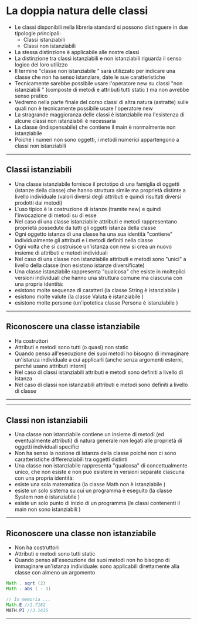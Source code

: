 # La doppia natura delle classi
* Le classi disponibili nella libreria standard si possono distinguere in due tipologie principali:
	* Classi istanziabili
	* Classi non istanziabili
* La stessa distinzione è applicabile alle nostre classi
* La distinzione tra classi istanziabili e non istanziabili
riguarda il senso logico del loro utilizzo
* Il termine "classe non istanziabile " sarà utilizzato per
indicare una classe che non ha senso istanziare, date
le sue caratteristiche
* Tecnicamente sarebbe possibile usare l'operatore
new su classi "non istanziabili " (composte di metodi
e attributi tutti static ) ma non avrebbe senso pratico
* Vedremo nella parte finale del corso classi di altra
natura (astratte) sulle quali non è tecnicamente
possibile usare l'operatore new
* La stragrande maggioranza delle classi è
istanziabile ma l'esistenza di alcune classi non
istanziabili è necessaria
* La classe (indispensabile) che contiene il main
è normalmente non istanziabile
* Poiché i numeri non sono oggetti, i metodi
numerici appartengono a classi non istanziabili

---

## Classi istanziabili
* Una classe istanziabile fornisce il prototipo di
una famiglia di oggetti (istanze della classe) che
hanno struttura simile ma proprietà distinte a
livello individuale (valori diversi degli attributi e
quindi risultati diversi prodotti dai metodi)
* L'uso tipico è la costruzione di istanze (tramite
new) e quindi l'invocazione di metodi su di esse
* Nel caso di una classe istanziabile attributi e metodi
rappresentano proprietà possedute da tutti gli oggetti
istanza della classe
* Ogni oggetto istanza di una classe ha una sua identità
"contiene" individualmente gli attributi e i metodi
definiti nella classe
* Ogni volta che si costruisce un'istanza con new si crea
un nuovo insieme di attributi e metodi individuali
* Nel caso di una classe non istanziabile attributi e
metodi sono "unici" a livello della classe (non esistono
istanze diversificate)
* Una classe istanziabile rappresenta "qualcosa"
che esiste in molteplici versioni individuali che
hanno una struttura comune ma ciascuna con
una propria identità:
* esistono molte sequenze di caratteri (la classe
String è istanziabile )
* esistono molte valute (la classe Valuta è
istanziabile )
* esistono molte persone (un'ipotetica classe
Persona è istanziabile )

---


## Riconoscere una classe istanziabile

* Ha costruttori
* Attributi e metodi sono tutti (o quasi) non
static
* Quando penso all'esecuzione dei suoi metodi
ho bisogno di immaginare un'istanza
individuale a cui applicarli (anche senza
argomenti esterni, perché usano attributi
interni)
* Nel caso di classi istanziabili attributi e metodi
sono definiti a livello di istanza
* Nel caso di classi non istanziabili attributi e
metodi sono definiti a livello di classe

---


---

## Classi non istanziabili
* Una classe non istanziabile contiene un
insieme di metodi (ed eventualmente
attributi) di natura generale non legati alle
proprietà di oggetti individuali specifici
* Non ha senso la nozione di istanza della
classe poiché non ci sono caratteristiche
differenziabili tra oggetti distinti
* Una classe non istanziabile rappresenta
"qualcosa" di concettualmente unico, che non
esiste e non può esistere in versioni separate
ciascuna con una propria identità:
* esiste una sola matematica (la classe Math non è
istanziabile )
* esiste un solo sistema su cui un programma è
eseguito (la classe System non è istanziabile )
* esiste un solo punto di inizio di un programma (le
classi contenenti il main non sono istanziabili )

---


## Riconoscere una classe non istanziabile
* Non ha costruttori
* Attributi e metodi sono tutti static
* Quando penso all'esecuzione dei suoi metodi non ho bisogno di immaginare un'istanza individuale: sono applicabili direttamente alla classe con almeno un argomento

```java
Math . sqrt (2)
Math . abs ( - 3)

// In memoria ...
Math.E //2.7182
MATH.PI //3.1415

```

---
